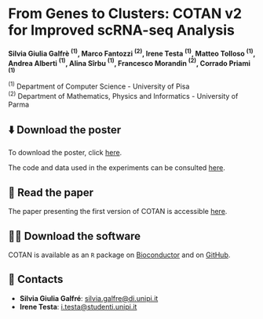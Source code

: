 # From Genes to Clusters: COTAN v2 for Improved scRNA-seq Analysis
**Silvia Giulia Galfrè $^{(1)}$, Marco Fantozzi $^{(2)}$, Irene Testa $^{(1)}$, Matteo Tolloso $^{(1)}$, Andrea Alberti $^{(1)}$, Alina Sîrbu $^{(1)}$, Francesco Morandin $^{(2)}$, Corrado Priami $^{(1)}$**

$^{(1)}$ Department of Computer Science - University of Pisa<br>
$^{(2)}$ Department of Mathematics, Physics and Informatics - University of Parma

## ⬇️ Download the poster

To download the poster, click [here]().

The code and data used in the experiments can be consulted [here](https://seriph78.github.io/COTAN_Datasets_analysis).

## 📄 Read the paper

The paper presenting the first version of COTAN is accessible [here](https://academic.oup.com/nargab/article/3/3/lqab072/6348150).

## 🧑‍💻 Download the software

COTAN is available as an `R` package on [Bioconductor](https://www.bioconductor.org/packages/release/bioc/html/COTAN.html) and on [GitHub](https://github.com/seriph78/COTAN).

## 🪪 Contacts

- **Silvia Giulia Galfré**: silvia.galfre@di.unipi.it
- **Irene Testa**: i.testa@studenti.unipi.it